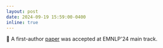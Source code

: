 ```yaml
---
layout: post
date: 2024-09-19 15:59:00-0400
inline: true
---
```


:partying_face: A first-author [paper](https://arxiv.org/abs/2404.18239) was accepted at EMNLP'24 main track.
